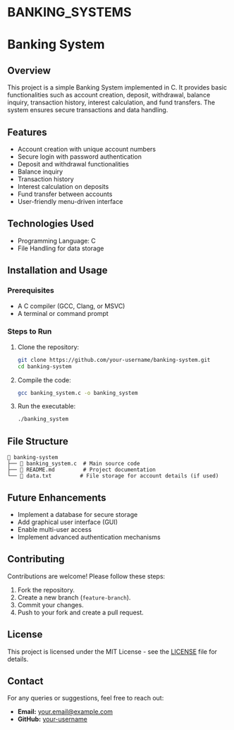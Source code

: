 # BANKING_SYSTEMS
# Banking System

## Overview
This project is a simple Banking System implemented in C. It provides basic functionalities such as account creation, deposit, withdrawal, balance inquiry, transaction history, interest calculation, and fund transfers. The system ensures secure transactions and data handling.

## Features
- Account creation with unique account numbers
- Secure login with password authentication
- Deposit and withdrawal functionalities
- Balance inquiry
- Transaction history
- Interest calculation on deposits
- Fund transfer between accounts
- User-friendly menu-driven interface

## Technologies Used
- Programming Language: C
- File Handling for data storage

## Installation and Usage
### Prerequisites
- A C compiler (GCC, Clang, or MSVC)
- A terminal or command prompt

### Steps to Run
1. Clone the repository:
   ```sh
   git clone https://github.com/your-username/banking-system.git
   cd banking-system
   ```
2. Compile the code:
   ```sh
   gcc banking_system.c -o banking_system
   ```
3. Run the executable:
   ```sh
   ./banking_system
   ```

## File Structure
```
📂 banking-system
├── 📄 banking_system.c  # Main source code
├── 📄 README.md         # Project documentation
└── 📄 data.txt         # File storage for account details (if used)
```

## Future Enhancements
- Implement a database for secure storage
- Add graphical user interface (GUI)
- Enable multi-user access
- Implement advanced authentication mechanisms

## Contributing
Contributions are welcome! Please follow these steps:
1. Fork the repository.
2. Create a new branch (`feature-branch`).
3. Commit your changes.
4. Push to your fork and create a pull request.

## License
This project is licensed under the MIT License - see the [LICENSE](LICENSE) file for details.

## Contact
For any queries or suggestions, feel free to reach out:
- **Email:** your.email@example.com
- **GitHub:** [your-username](https://github.com/your-username)



